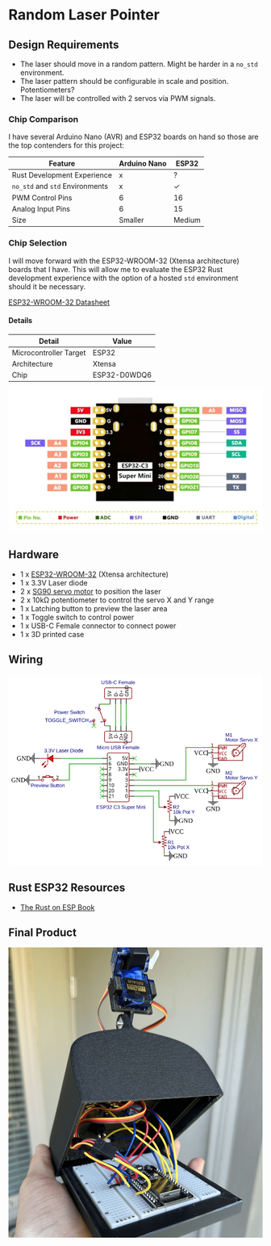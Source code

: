 # Random Laser Pointer

## Design Requirements

- The laser should move in a random pattern. Might be harder in a `no_std` environment.
- The laser pattern should be configurable in scale and position. Potentiometers?
- The laser will be controlled with 2 servos via PWM signals.

### Chip Comparison

I have several Arduino Nano (AVR) and ESP32 boards on hand so those are the top contenders for this project:

| Feature                         | Arduino Nano | ESP32  |
| ------------------------------- | ------------ | ------ |
| Rust Development Experience     | x            | ?      |
| `no_std` and `std` Environments | x            | ✓      |
| PWM Control Pins                | 6            | 16     |
| Analog Input Pins               | 6            | 15     |
| Size                            | Smaller      | Medium |

### Chip Selection

I will move forward with the ESP32-WROOM-32 (Xtensa architecture) boards that I have. This will allow me to evaluate the ESP32 Rust development experience with the option of a hosted `std` environment should it be necessary.

[ESP32-WROOM-32 Datasheet](https://www.espressif.com/sites/default/files/documentation/esp32-wroom-32_datasheet_en.pdf)

#### Details

| Detail                 | Value        |
| ---------------------- | ------------ |
| Microcontroller Target | ESP32        |
| Architecture           | Xtensa       |
| Chip                   | ESP32-D0WDQ6 |

![ESP32 WROOM Development Board Pinout](./datasheets/ESP32_C3_supermini_pinout.jpg)

## Hardware

- 1 x [ESP32-WROOM-32](https://www.espressif.com/sites/default/files/documentation/esp32-wroom-32_datasheet_en.pdf) (Xtensa architecture)
- 1 x 3.3V Laser diode
- 2 x [SG90 servo motor](/datasheets/SG90_servo_motor.pdf) to position the laser
- 2 x 10kΩ potentiometer to control the servo X and Y range
- 1 x Latching button to preview the laser area
- 1 x Toggle switch to control power
- 1 x USB-C Female connector to connect power
- 1 x 3D printed case

## Wiring

![Wiring Diagram](./assets/schematic.svg)

## Rust ESP32 Resources

- [The Rust on ESP Book](https://docs.esp-rs.org/book/introduction.html)

## Final Product

![Wiring Example](./assets/wiring.png)
